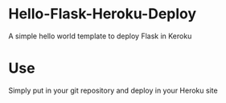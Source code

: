 # Hello-Flask-Heroku-Deploy
A simple hello world template to deploy Flask in Keroku
# Use
Simply put in your git repository and deploy in your Heroku site
